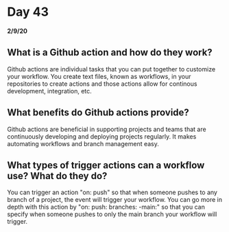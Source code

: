 # Day 43
__2/9/20__

## What is a Github action and how do they work?
Github actions are individual tasks that you can put together to customize your workflow. You create text files, known as workflows, in your repositories to create actions and those actions allow for continous development, integration, etc.

## What benefits do Github actions provide?
Github actions are beneficial in supporting projects and teams that are continuously developing and deploying projects regularly. It makes automating workflows and branch management easy.

## What types of trigger actions can a workflow use? What do they do?
You can trigger an action "on: push" so that when someone pushes to any branch of a project, the event will trigger your workflow. You can go more in depth with this action by "on: push: branches: -main:" so that you can specify when someone pushes to only the main branch your workflow will trigger.